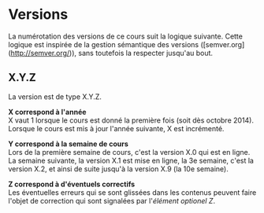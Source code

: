 # Versions

La numérotation des versions de ce cours suit la logique suivante.
Cette logique est inspirée de la gestion sémantique des versions ([semver.org] (http://semver.org/)), sans toutefois la respecter jusqu'au bout.

## X.Y.Z

La version est de type X.Y.Z.

**X correspond à l'année**<br/>
X vaut 1 lorsque le cours est donné la première fois (soit dès octobre 2014).<br/>
Lorsque le cours est mis à jour l'année suivante, X est incrémenté.


**Y correspond à la semaine de cours**<br/>
Lors de la première semaine de cours, c'est la version X.0 qui est en ligne.
La semaine suivante, la version X.1 est mise en ligne, la 3e semaine, c'est la version X.2, et ainsi de suite jusqu'à la version X.9 (la 10e semaine).


**Z correspond à d'éventuels correctifs**<br/>
Les éventuelles erreurs qui se sont glissées dans les contenus peuvent faire l'objet de correction qui sont signalées par l'*élément optionel Z*.